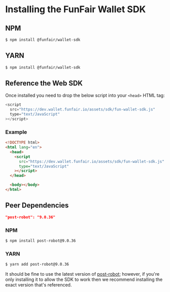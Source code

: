 # Installing the FunFair Wallet SDK

## NPM

```bash
$ npm install @funfair/wallet-sdk
```

## YARN

```bash
$ npm install @funfair/wallet-sdk
```

## Reference the Web SDK

Once installed you need to drop the below script into your `<head>` HTML tag:

```js
<script
  src="https://dev.wallet.funfair.io/assets/sdk/fun-wallet-sdk.js"
  type="text/JavaScript"
></script>
```

### Example

```html
<!DOCTYPE html>
<html lang="en">
  <head>
    <script
      src="https://dev.wallet.funfair.io/assets/sdk/fun-wallet-sdk.js"
      type="text/JavaScript"
    ></script>
  </head>

  <body></body>
</html>
```

## Peer Dependencies

```json
"post-robot": "9.0.36"
```

### NPM

```bash
$ npm install post-robot@9.0.36
```

### YARN

```bash
$ yarn add post-robot@9.0.36
```

It should be fine to use the latest version of [post-robot](https://github.com/krakenjs/post-robot); however, if you're only installing it to allow the SDK to work then we recommend installing the exact version that's referenced.
